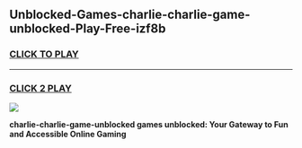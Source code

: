 
## Unblocked-Games-charlie-charlie-game-unblocked-Play-Free-izf8b
<h3>
<a href="https://premium76.site?title=charlie-charlie-game-unblocked&ref=19M">CLICK TO PLAY</a></h3>
<hr>

<h3>
<a href="https://premium76.site?title=charlie-charlie-game-unblocked&ref=19M">CLICK 2 PLAY</a>
  
</h3>

<a href="https://premium76.site?title=charlie-charlie-game-unblocked&ref=19M"><img src="https://clearcache.store/games.png"></a>


**charlie-charlie-game-unblocked games unblocked: Your Gateway to Fun and Accessible Online Gaming**
